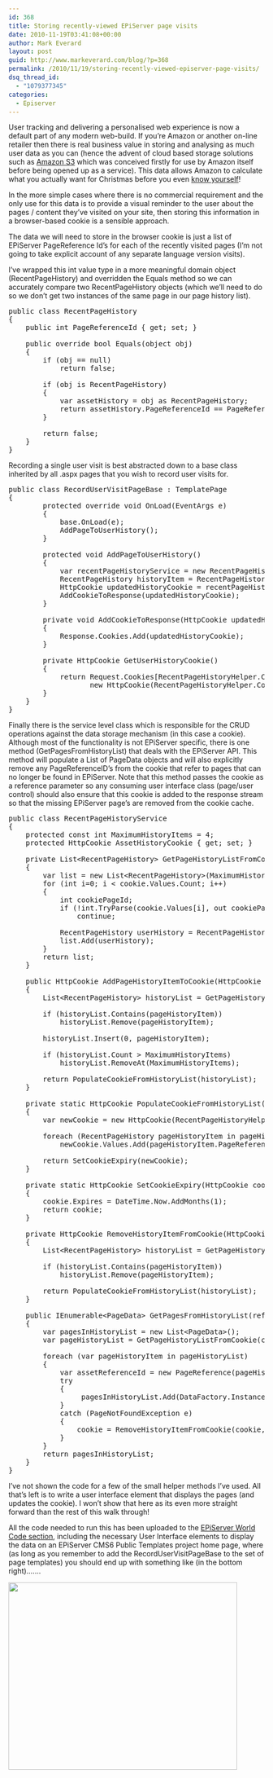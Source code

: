 ```yaml
---
id: 368
title: Storing recently-viewed EPiServer page visits
date: 2010-11-19T03:41:08+00:00
author: Mark Everard
layout: post
guid: http://www.markeverard.com/blog/?p=368
permalink: /2010/11/19/storing-recently-viewed-episerver-page-visits/
dsq_thread_id:
  - "1079377345"
categories:
  - Episerver
---
```

User tracking and delivering a personalised web experience is now a default part of any modern web-build. If you&#8217;re Amazon or another on-line retailer then there is real business value in storing and analysing as much user data as you can (hence the advent of cloud based storage solutions such as <a href="http://aws.amazon.com/s3/" target="_blank">Amazon S3</a> which was conceived firstly for use by Amazon itself before being opened up as a service). This data allows Amazon to calculate what you actually want for Christmas before you even <a href="http://www.amazon.co.uk/bigtrak-Bigtrak/dp/B0035IZ85G/" target="_blank">know yourself</a>!

In the more simple cases where there is no commercial requirement and the only use for this data is to provide a visual reminder to the user about the pages / content they&#8217;ve visited on your site, then storing this information in a browser-based cookie is a sensible approach.

The data we will need to store in the browser cookie is just a list of EPiServer PageReference Id&#8217;s for each of the recently visited pages (I&#8217;m not going to take explicit account of any separate language version visits).

I&#8217;ve wrapped this int value type in a more meaningful domain object (RecentPageHistory) and overridden the Equals method so we can accurately compare two RecentPageHistory objects (which we&#8217;ll need to do so we don&#8217;t get two instances of the same page in our page history list).

<pre class="brush: csharp; title: ; notranslate" title="">public class RecentPageHistory
{
	public int PageReferenceId { get; set; }

	public override bool Equals(object obj)
	{
		if (obj == null)
			return false;

		if (obj is RecentPageHistory)
		{
			var assetHistory = obj as RecentPageHistory;
			return assetHistory.PageReferenceId == PageReferenceId;
		}

		return false;
	}
}
</pre>

Recording a single user visit is best abstracted down to a base class inherited by all .aspx pages that you wish to record user visits for.

<pre class="brush: csharp; title: ; notranslate" title="">public class RecordUserVisitPageBase : TemplatePage
{
        protected override void OnLoad(EventArgs e)
        {
            base.OnLoad(e);
            AddPageToUserHistory();
        }

        protected void AddPageToUserHistory()
        {
            var recentPageHistoryService = new RecentPageHistoryService();
            RecentPageHistory historyItem = RecentPageHistoryFactory.Create(CurrentPageLink.ID);
            HttpCookie updatedHistoryCookie = recentPageHistoryService.AddPageHistoryItemToCookie(GetUserHistoryCookie(), historyItem);
            AddCookieToResponse(updatedHistoryCookie);
        }

        private void AddCookieToResponse(HttpCookie updatedHistoryCookie)
        {
            Response.Cookies.Add(updatedHistoryCookie);
        }

        private HttpCookie GetUserHistoryCookie()
        {
            return Request.Cookies[RecentPageHistoryHelper.CookieName] ??
                   new HttpCookie(RecentPageHistoryHelper.CookieName);
        }
    }
}
</pre>

Finally there is the service level class which is responsible for the CRUD operations against the data storage mechanism (in this case a cookie). Although most of the functionality is not EPiServer specific, there is one method (GetPagesFromHistoryList) that deals with the EPiServer API. This method will populate a List of PageData objects and will also explicitly remove any PageReferenceID&#8217;s from the cookie that refer to pages that can no longer be found in EPiServer. Note that this method passes the cookie as a reference parameter so any consuming user interface class (page/user control) should also ensure that this cookie is added to the response stream so that the missing EPiServer page&#8217;s are removed from the cookie cache.

<pre class="brush: csharp; title: ; notranslate" title="">public class RecentPageHistoryService
{
	protected const int MaximumHistoryItems = 4;
	protected HttpCookie AssetHistoryCookie { get; set; }

	private List&lt;RecentPageHistory&gt; GetPageHistoryListFromCookie(HttpCookie cookie)
	{
		var list = new List&lt;RecentPageHistory&gt;(MaximumHistoryItems);
		for (int i=0; i &lt; cookie.Values.Count; i++)
		{
			int cookiePageId;
			if (!int.TryParse(cookie.Values[i], out cookiePageId))
				continue;

			RecentPageHistory userHistory = RecentPageHistoryFactory.Create(cookiePageId);
			list.Add(userHistory);
		}
		return list;
	}

	public HttpCookie AddPageHistoryItemToCookie(HttpCookie existingCookie, RecentPageHistory pageHistoryItem)
	{
		List&lt;RecentPageHistory&gt; historyList = GetPageHistoryListFromCookie(existingCookie);

		if (historyList.Contains(pageHistoryItem))
			historyList.Remove(pageHistoryItem);

		historyList.Insert(0, pageHistoryItem);

		if (historyList.Count &gt; MaximumHistoryItems)
			historyList.RemoveAt(MaximumHistoryItems);

		return PopulateCookieFromHistoryList(historyList);
	}

	private static HttpCookie PopulateCookieFromHistoryList(IEnumerable&lt;RecentPageHistory&gt; pageHistoryList)
	{
		var newCookie = new HttpCookie(RecentPageHistoryHelper.CookieName);

		foreach (RecentPageHistory pageHistoryItem in pageHistoryList)
			newCookie.Values.Add(pageHistoryItem.PageReferenceId.ToString(), pageHistoryItem.PageReferenceId.ToString());

		return SetCookieExpiry(newCookie);
	}

	private static HttpCookie SetCookieExpiry(HttpCookie cookie)
	{
		cookie.Expires = DateTime.Now.AddMonths(1);
		return cookie;
	}

	private HttpCookie RemoveHistoryItemFromCookie(HttpCookie existingCookie, RecentPageHistory pageHistoryItem)
	{
		List&lt;RecentPageHistory&gt; historyList = GetPageHistoryListFromCookie(existingCookie);

		if (historyList.Contains(pageHistoryItem))
			historyList.Remove(pageHistoryItem);

		return PopulateCookieFromHistoryList(historyList);
	}

	public IEnumerable&lt;PageData&gt; GetPagesFromHistoryList(ref HttpCookie cookie)
	{
		var pagesInHistoryList = new List&lt;PageData&gt;();
		var pageHistoryList = GetPageHistoryListFromCookie(cookie);

 		foreach (var pageHistoryItem in pageHistoryList)
		{
			var assetReferenceId = new PageReference(pageHistoryItem.PageReferenceId);
			try
			{
				 pagesInHistoryList.Add(DataFactory.Instance.GetPage(assetReferenceId));
			}
			catch (PageNotFoundException e)
			{
 				cookie = RemoveHistoryItemFromCookie(cookie, pageHistoryItem);
			}
		}
		return pagesInHistoryList;
	}
}
</pre>

I&#8217;ve not shown the code for a few of the small helper methods I&#8217;ve used. All that&#8217;s left is to write a user interface element that displays the pages (and updates the cookie). I won&#8217;t show that here as its even more straight forward than the rest of this walk through!

All the code needed to run this has been uploaded to the <a title="EPiServer World Code" href="http://world.episerver.com/Code/Mark-Everard/Storing-recently-viewed-EPiServer-page-visits/" target="_blank">EPiServer World Code section</a>, including the necessary User Interface elements to display the data on an EPiServer CMS6 Public Templates project home page, where (as long as you remember to add the RecordUserVisitPageBase to the set of page templates) you should end up with something like (in the bottom right)&#8230;&#8230;.

[<img class="aligncenter size-full wp-image-375" title="recently-viewed" src=" /assets/uploads/2010/11/recently-viewed.jpg" alt="" width="450" height="368" srcset=" /assets/uploads/2010/11/recently-viewed.jpg 450w,  /assets/uploads/2010/11/recently-viewed-300x245.jpg 300w,  /assets/uploads/2010/11/recently-viewed-320x262.jpg 320w" sizes="(max-width: 450px) 100vw, 450px" />]( /assets/uploads/2010/11/recently-viewed.jpg)